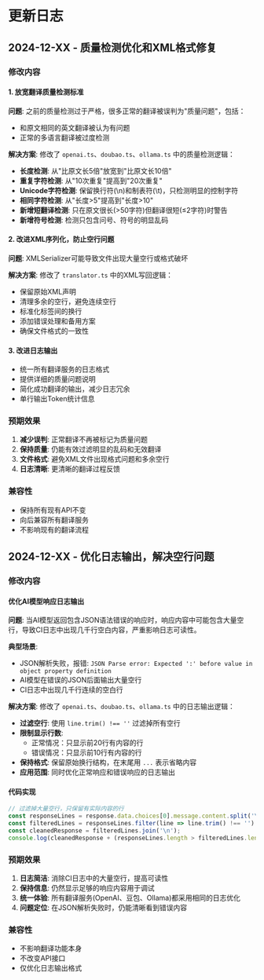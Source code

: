 # 更新日志

## 2024-12-XX - 质量检测优化和XML格式修复

### 修改内容

#### 1. 放宽翻译质量检测标准

**问题**: 之前的质量检测过于严格，很多正常的翻译被误判为"质量问题"，包括：
- 和原文相同的英文翻译被认为有问题
- 正常的多语言翻译被过度检测

**解决方案**: 修改了 `openai.ts`、`doubao.ts`、`ollama.ts` 中的质量检测逻辑：

- **长度检测**: 从"比原文长5倍"放宽到"比原文长10倍"
- **重复字符检测**: 从"10次重复"提高到"20次重复"
- **Unicode字符检测**: 保留换行符(\n)和制表符(\t)，只检测明显的控制字符
- **相同字符检测**: 从"长度>5"提高到"长度>10"
- **新增短翻译检测**: 只在原文很长(>50字符)但翻译很短(≤2字符)时警告
- **新增符号检测**: 检测只包含问号、符号的明显乱码

#### 2. 改进XML序列化，防止空行问题

**问题**: XMLSerializer可能导致文件出现大量空行或格式破坏

**解决方案**: 修改了 `translator.ts` 中的XML写回逻辑：

- 保留原始XML声明
- 清理多余的空行，避免连续空行
- 标准化标签间的换行
- 添加错误处理和备用方案
- 确保文件格式的一致性

#### 3. 改进日志输出

- 统一所有翻译服务的日志格式
- 提供详细的质量问题说明
- 简化成功翻译的输出，减少日志冗余
- 单行输出Token统计信息

### 预期效果

1. **减少误判**: 正常翻译不再被标记为质量问题
2. **保持质量**: 仍能有效过滤明显的乱码和无效翻译
3. **文件格式**: 避免XML文件出现格式问题和多余空行
4. **日志清晰**: 更清晰的翻译过程反馈

### 兼容性

- 保持所有现有API不变
- 向后兼容所有翻译服务
- 不影响现有的翻译流程 

## 2024-12-XX - 优化日志输出，解决空行问题

### 修改内容

#### 优化AI模型响应日志输出

**问题**: 当AI模型返回包含JSON语法错误的响应时，响应内容中可能包含大量空行，导致CI日志中出现几千行空白内容，严重影响日志可读性。

**典型场景**: 
- JSON解析失败，报错: `JSON Parse error: Expected ':' before value in object property definition`
- AI模型在错误的JSON后面输出大量空行
- CI日志中出现几千行连续的空白行

**解决方案**: 修改了 `openai.ts`、`doubao.ts`、`ollama.ts` 中的日志输出逻辑：

- **过滤空行**: 使用 `line.trim() !== ''` 过滤掉所有空行
- **限制显示行数**: 
  - 正常情况：只显示前20行有内容的行
  - 错误情况：只显示前10行有内容的行
- **保持格式**: 保留原始换行结构，在末尾用 `...` 表示省略内容
- **应用范围**: 同时优化正常响应和错误响应的日志输出

#### 代码实现

```typescript
// 过滤掉大量空行，只保留有实际内容的行
const responseLines = response.data.choices[0].message.content.split('\n');
const filteredLines = responseLines.filter(line => line.trim() !== '').slice(0, 20);
const cleanedResponse = filteredLines.join('\n');
console.log(cleanedResponse + (responseLines.length > filteredLines.length ? '\n...' : ''));
```

### 预期效果

1. **日志简洁**: 消除CI日志中的大量空行，提高可读性
2. **保持信息**: 仍然显示足够的响应内容用于调试
3. **统一体验**: 所有翻译服务(OpenAI、豆包、Ollama)都采用相同的日志优化
4. **问题定位**: 在JSON解析失败时，仍能清晰看到错误内容

### 兼容性

- 不影响翻译功能本身
- 不改变API接口
- 仅优化日志输出格式 